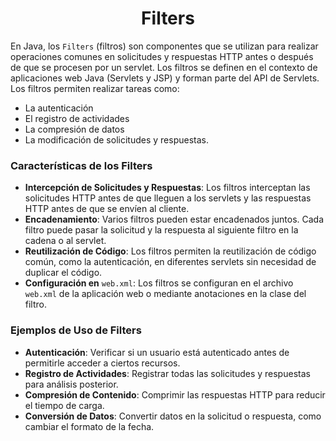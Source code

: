 <h1 align="center">Filters</h1>

En Java, los `Filters` (filtros) son componentes que se utilizan para realizar operaciones comunes en solicitudes y respuestas HTTP antes o después de que se procesen por un servlet. Los filtros se definen en el contexto de aplicaciones web Java (Servlets y JSP) y forman parte del API de Servlets.
Los filtros permiten realizar tareas como:
- La autenticación
- El registro de actividades
- La compresión de datos
- La modificación de solicitudes y respuestas.

<h3>Características de los Filters</h3>

- <b>Intercepción de Solicitudes y Respuestas</b>: Los filtros interceptan las solicitudes HTTP antes de que lleguen a los servlets y las respuestas HTTP antes de que se envíen al cliente.
- <b>Encadenamiento</b>: Varios filtros pueden estar encadenados juntos. Cada filtro puede pasar la solicitud y la respuesta al siguiente filtro en la cadena o al servlet.
- <b>Reutilización de Código</b>: Los filtros permiten la reutilización de código común, como la autenticación, en diferentes servlets sin necesidad de duplicar el código.
- <b>Configuración en</b> `web.xml`: Los filtros se configuran en el archivo `web.xml` de la aplicación web o mediante anotaciones en la clase del filtro.

<h3>Ejemplos de Uso de Filters</h3>

- <b>Autenticación</b>: Verificar si un usuario está autenticado antes de permitirle acceder a ciertos recursos.
- <b>Registro de Actividades</b>: Registrar todas las solicitudes y respuestas para análisis posterior.
- <b>Compresión de Contenido</b>: Comprimir las respuestas HTTP para reducir el tiempo de carga.
- <b>Conversión de Datos</b>: Convertir datos en la solicitud o respuesta, como cambiar el formato de la fecha.
